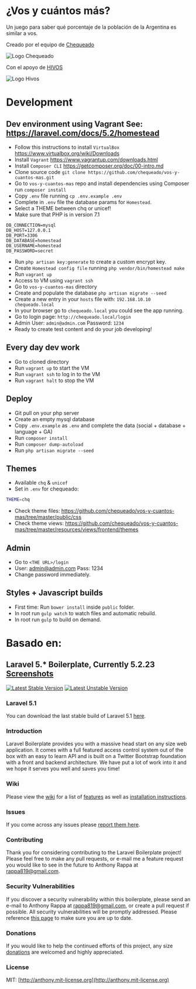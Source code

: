 # ¿Vos y cuántos más?
Un juego para saber qué porcentaje de la población de la Argentina es similar a vos.

Creado por el equipo de [Chequeado](http://chequeado.com)

![Logo Chequeado](http://chequeado.com/wp-content/uploads/2015/02/logo2.png)

Con el apoyo de [HIVOS](https://latin-america.hivos.org/)

![Logo Hivos](https://vosycuantosmas.chequeado.com/images/hivos.svg)

# Development

## Dev environment using Vagrant See: https://laravel.com/docs/5.2/homestead 
- Follow this instructions to install `VirtualBox` https://www.virtualbox.org/wiki/Downloads
- Install `Vagrant` https://www.vagrantup.com/downloads.html
- Install `Composer CLI` https://getcomposer.org/doc/00-intro.md
- Clone source code `git clone https://github.com/chequeado/vos-y-cuantos-mas.git`
- Go to `vos-y-cuantos-mas` repo and install dependencies using Composer run `composer install`
- Copy `.env` file running `cp .env.example .env` 
- Complete in `.env` file the database params for `Homestead`.
- Select a THEME between chq or unicef!
- Make sure that PHP is in version 7.1
```
DB_CONNECTION=mysql
DB_HOST=127.0.0.1
DB_PORT=3306
DB_DATABASE=homestead
DB_USERNAME=homestead
DB_PASSWORD=secret
```
- Run `php artisan key:generate` to create a custom encrypt key.
- Create `Homestead config file` running `php vendor/bin/homestead make`
- Run `vagrant up`
- Access to VM using `vagrant ssh`
- Go to `vos-y-cuantos-mas` directory
- Create and populate the database `php artisan migrate --seed`
- Create a new entry in your `hosts` file with: `192.168.10.10   chequeado.local`
- In your browser go to `chequeado.local` you could see the app running.
- Go to login page: `http://chequeado.local/login`
- Admin User: `admin@admin.com` Password: `1234`
- Ready to create test content and do your job developing!

## Every day dev work
- Go to cloned directory
- Run `vagrant up` to start the VM
- Run `vagrant ssh` to log in to the VM
- Run `vagrant halt` to stop the VM

## Deploy
- Git pull on your php server
- Create an empty mysql database
- Copy `.env.example` as `.env` and complete the data (social + database + language + GA)
- Run `composer install`
- Run `composer dump-autoload`
- Run `php artisan migrate --seed`

## Themes
- Available `chq` & `unicef`
- Set in `.env` for chequeado:
```bash
THEME=chq
```
- Check theme files: https://github.com/chequeado/vos-y-cuantos-mas/tree/master/public/css
- Check theme views: https://github.com/chequeado/vos-y-cuantos-mas/tree/master/resources/views/frontend/themes

## Admin
- Go to `<THE URL>/login`
- User: admin@admin.com Pass: 1234
- Change password immediately.

## Styles + Javascript builds
- First time: Run `bower install` inside `public` folder.
- In root run `gulp watch` to watch files and automatic rebuild.
- In root run `gulp` to build on demand.

# Basado en:

## Laravel 5.* Boilerplate, Currently 5.2.23 [Screenshots](http://imgur.com/a/uEKuq)

[![Latest Stable Version](https://poser.pugx.org/rappasoft/laravel-5-boilerplate/v/stable)](https://packagist.org/packages/rappasoft/laravel-5-boilerplate) [![Latest Unstable Version](https://poser.pugx.org/rappasoft/laravel-5-boilerplate/v/unstable)](https://packagist.org/packages/rappasoft/laravel-5-boilerplate)

### Laravel 5.1

You can download the last stable build of Laravel 5.1 [here](https://github.com/rappasoft/laravel-5-boilerplate/tree/Legacy_5.1).

### Introduction

Laravel Boilerplate provides you with a massive head start on any size web application. It comes with a full featured access control system out of the box with an easy to learn API and is built on a Twitter Bootstrap foundation with a front and backend architecture. We have put a lot of work into it and we hope it serves you well and saves you time!

### Wiki

Please view the [wiki](https://github.com/rappasoft/laravel-5-boilerplate/wiki) for a list of [features](https://github.com/rappasoft/laravel-5-boilerplate/wiki#features) as well as [installation instructions](https://github.com/rappasoft/laravel-5-boilerplate/wiki/1.-Installation).

### Issues

If you come across any issues please [report them here](https://github.com/rappasoft/Laravel-5-Boilerplate/issues).

### Contributing

Thank you for considering contributing to the Laravel Boilerplate project! Please feel free to make any pull requests, or e-mail me a feature request you would like to see in the future to Anthony Rappa at rappa819@gmail.com.

### Security Vulnerabilities

If you discover a security vulnerability within this boilerplate, please send an e-mail to Anthony Rappa at rappa819@gmail.com, or create a pull request if possible. All security vulnerabilities will be promptly addressed. Please reference [this page](https://github.com/rappasoft/laravel-5-boilerplate/wiki/7.-Security-Fixes) to make sure you are up to date.

### Donations

If you would like to help the continued efforts of this project, any size [donations](https://www.paypal.com/cgi-bin/webscr?cmd=_donations&business=JJWUZ4E9S9SFG&lc=US&item_name=Laravel%205%20Boilerplate&currency_code=USD&bn=PP%2dDonationsBF%3abtn_donateCC_LG%2egif%3aNonHosted) are welcomed and highly appreciated.

### License

MIT: [http://anthony.mit-license.org](http://anthony.mit-license.org)
